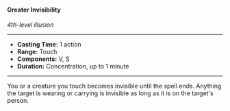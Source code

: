 #### Greater Invisibility
*4th-level illusion*
___
- **Casting Time:** 1 action
- **Range:** Touch
- **Components:** V, S
- **Duration:** Concentration, up to 1 minute
___
You or a creature you touch becomes invisible until the spell ends. Anything the target is wearing or carrying is invisible as long as it is on the target's person.